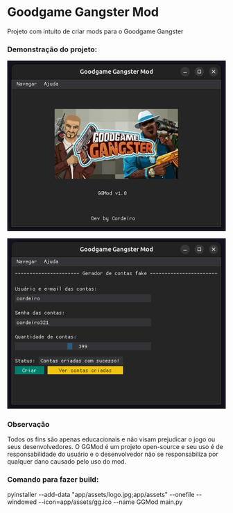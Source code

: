 # Goodgame Gangster Mod
Projeto com intuito de criar mods para o Goodgame Gangster

### Demonstração do projeto:

![Demo1](./app/assets/demo1.png)

![Demo2](./app/assets/demo2.png)

### Observação

Todos os fins são apenas educacionais e não visam prejudicar o jogo ou seus desenvolvedores. O GGMod é um projeto open-source e seu uso é de responsabilidade do usuário e o desenvolvedor não se responsabiliza por qualquer dano causado pelo uso do mod.

### Comando para fazer build:
pyinstaller --add-data "app/assets/logo.jpg;app/assets" --onefile --windowed --icon=app/assets/gg.ico --name GGMod main.py
